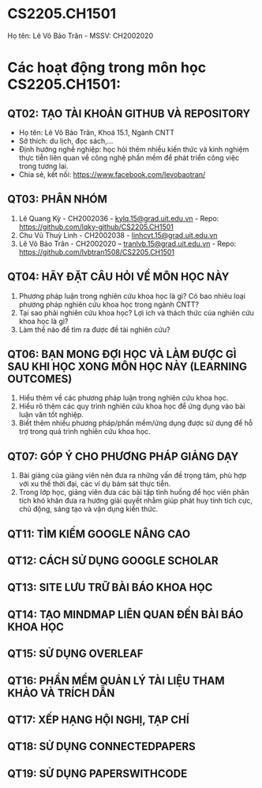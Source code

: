 # CS2205.CH1501
Họ tên: Lê Võ Bảo Trân - MSSV: CH2002020

# Các hoạt động trong môn học CS2205.CH1501:

## QT02: TẠO TÀI KHOẢN GITHUB VÀ REPOSITORY
- Họ tên: Lê Võ Bảo Trân, Khoá 15.1, Ngành CNTT
- Sở thích: du lịch, đọc sách,...
- Định hướng nghề nghiệp: học hỏi thêm nhiều kiến thức và kinh nghiệm thực tiễn liên quan về công nghệ phần mềm để phát triển công việc trong tương lai.
- Chia sẻ, kết nối: https://www.facebook.com/levobaotran/

## QT03: PHÂN NHÓM
1.	Lê Quang Kỳ - CH2002036 - kylq.15@grad.uit.edu.vn - Repo: https://github.com/lqky-github/CS2205.CH1501
2.	Chu Vũ Thuỳ Linh - CH2002038 - linhcvt.15@grad.uit.edu.vn
3.	Lê Võ Bảo Trân - CH2002020 – tranlvb.15@grad.uit.edu.vn - Repo: https://github.com/lvbtran1508/CS2205.CH1501

## QT04: HÃY ĐẶT CÂU HỎI VỀ MÔN HỌC NÀY
1. Phương pháp luận trong nghiên cứu khoa học là gì? Có bao nhiêu loại phương pháp nghiên cứu khoa học trong ngành CNTT?
2. Tại sao phải nghiên cứu khoa học? Lợi ích và thách thức của nghiên cứu khoa học là gì?
3. Làm thế nào để tìm ra được đề tài nghiên cứu?

## QT06: BẠN MONG ĐỢI HỌC VÀ LÀM ĐƯỢC GÌ SAU KHI HỌC XONG MÔN HỌC NÀY (LEARNING OUTCOMES)
1. Hiểu thêm về các phương pháp luận trong nghiên cứu khoa học.
2. Hiểu rõ thêm các quy trình nghiên cứu khoa học để ứng dụng vào bài luận văn tốt nghiệp.
3. Biết thêm nhiều phương pháp/phần mềm/ứng dụng được sử dụng để hỗ trợ trong quá trình nghiên cứu khoa học.

## QT07: GÓP Ý CHO PHƯƠNG PHÁP GIẢNG DẠY
1. Bài giảng của giảng viên nên đưa ra những vấn đề trọng tâm, phù hợp với xu thế thời đại, các ví dụ bám sát thực tiễn. 
2. Trong lớp học, giảng viên đưa các bài tập tình huống để học viên phân tích khó khăn đưa ra hướng giải quyết nhằm giúp phát huy tính tích cực, chủ động, sáng tạo và vận dụng kiến thức.

## QT11: TÌM KIẾM GOOGLE NÂNG CAO


## QT12: CÁCH SỬ DỤNG GOOGLE SCHOLAR

## QT13: SITE LƯU TRỮ BÀI BÁO KHOA HỌC

## QT14: TẠO MINDMAP LIÊN QUAN ĐẾN BÀI BÁO KHOA HỌC

## QT15: SỬ DỤNG OVERLEAF

## QT16: PHẦN MỀM QUẢN LÝ TÀI LIỆU THAM KHẢO VÀ TRÍCH DẪN

## QT17: XẾP HẠNG HỘI NGHỊ, TẠP CHÍ

## QT18: SỬ DỤNG CONNECTEDPAPERS

## QT19: SỬ DỤNG PAPERSWITHCODE

